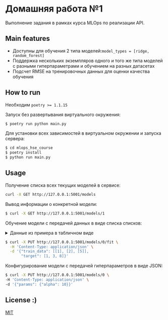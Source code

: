 # Домашняя работа №1

Выполнение задания в рамках курса MLOps по реализации API. 


## Main features
- Доступны для обучения 2 типа моделей:```model_types = [ridge, random_forest]```
- Поддержка нескольких экземпляров одного и того же типа моделей с разными гиперпараметрами и обучением на разных датасетах
- Подсчет RMSE на тренировочных данных для оценки качества обучения

## How to run
Необходим `poetry >= 1.1.15`

Запуск без развертывания виртуального окружения:
 ```bash
 $ poetry run python main.py
 ```

Для установки всех зависимостей в виртуальном окружении и запуска сервера:
 ```bash
 $ cd mlops_hse_course
 $ poetry install
 $ python run main.py
 ```

## Usage 

Получение списка всех текущих моделей в сервисе:
```bash
curl -X GET http://127.0.0.1:5001/models
```

Вывод информации о конкретной модели:
```bash
$ curl -X GET http://127.0.0.1:5001/models/1
```

Обучение модели с передачей данных в виде списка списков:
<details>
<summary>Данные из примера в табличном виде</summary>

| data | target |
|------|--------|
| 1    | 1      |
| 2    | 3      |
| 5    | 8      |

</details>

```bash
$ curl -X PUT http://127.0.0.1:5001/models/0/fit \
  -H 'Content-Type: application/json' \
  -d '{"train_data": [[1], [2], [5]],
       "target": [1, 3, 8]}'
```

Конфигурирование модели с передачей гиперпараметров в виде JSON:
```bash
$ curl -X PUT http://127.0.0.1:5001/models/0 \
-H 'Content-Type: application/json' \
-d '{"params": {"alpha": 10}}'
```

## License :)
[MIT](LICENSE)
